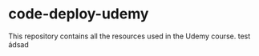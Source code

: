 # code-deploy-udemy
This repository contains all the resources used in the Udemy course.
test
ádsad
